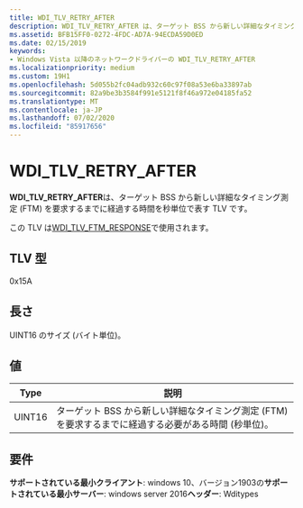 ```yaml
---
title: WDI_TLV_RETRY_AFTER
description: WDI_TLV_RETRY_AFTER は、ターゲット BSS から新しい詳細なタイミング測定 (FTM) を要求するまでに経過する時間を秒単位で表す TLV です。
ms.assetid: BFB15FF0-0272-4FDC-AD7A-94ECDA59D0ED
ms.date: 02/15/2019
keywords:
- Windows Vista 以降のネットワークドライバーの WDI_TLV_RETRY_AFTER
ms.localizationpriority: medium
ms.custom: 19H1
ms.openlocfilehash: 5d055b2fc04adb932c60c97f08a53e6ba33897ab
ms.sourcegitcommit: 82a9be3b3584f991e5121f8f46a972e04185fa52
ms.translationtype: MT
ms.contentlocale: ja-JP
ms.lasthandoff: 07/02/2020
ms.locfileid: "85917656"
---
```

# <a name="wdi_tlv_retry_after"></a>WDI_TLV_RETRY_AFTER

**WDI_TLV_RETRY_AFTER**は、ターゲット BSS から新しい詳細なタイミング測定 (FTM) を要求するまでに経過する時間を秒単位で表す TLV です。

この TLV は[WDI_TLV_FTM_RESPONSE](wdi-tlv-ftm-response.md)で使用されます。

## <a name="tlv-type"></a>TLV 型

0x15A

## <a name="length"></a>長さ

UINT16 のサイズ (バイト単位)。

## <a name="values"></a>値

| Type | 説明 |
| --- | --- |
| UINT16 | ターゲット BSS から新しい詳細なタイミング測定 (FTM) を要求するまでに経過する必要がある時間 (秒単位)。 |

## <a name="requirements"></a>要件

**サポートされている最小クライアント**: windows 10、バージョン1903の**サポートされている最小サーバー**: windows server 2016**ヘッダー**: Wditypes
